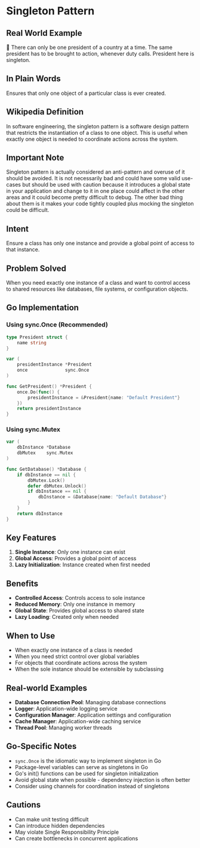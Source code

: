 # Singleton Pattern

## Real World Example
💍 There can only be one president of a country at a time. The same president has to be brought to action, whenever duty calls. President here is singleton.

## In Plain Words
Ensures that only one object of a particular class is ever created.

## Wikipedia Definition
In software engineering, the singleton pattern is a software design pattern that restricts the instantiation of a class to one object. This is useful when exactly one object is needed to coordinate actions across the system.

## Important Note
Singleton pattern is actually considered an anti-pattern and overuse of it should be avoided. It is not necessarily bad and could have some valid use-cases but should be used with caution because it introduces a global state in your application and change to it in one place could affect in the other areas and it could become pretty difficult to debug. The other bad thing about them is it makes your code tightly coupled plus mocking the singleton could be difficult.

## Intent
Ensure a class has only one instance and provide a global point of access to that instance.

## Problem Solved
When you need exactly one instance of a class and want to control access to shared resources like databases, file systems, or configuration objects.

## Go Implementation

### Using sync.Once (Recommended)
```go
type President struct {
    name string
}

var (
    presidentInstance *President
    once              sync.Once
)

func GetPresident() *President {
    once.Do(func() {
        presidentInstance = &President{name: "Default President"}
    })
    return presidentInstance
}
```

### Using sync.Mutex
```go
var (
    dbInstance *Database
    dbMutex    sync.Mutex
)

func GetDatabase() *Database {
    if dbInstance == nil {
        dbMutex.Lock()
        defer dbMutex.Unlock()
        if dbInstance == nil {
            dbInstance = &Database{name: "Default Database"}
        }
    }
    return dbInstance
}
```

## Key Features

1. **Single Instance**: Only one instance can exist
2. **Global Access**: Provides a global point of access
3. **Lazy Initialization**: Instance created when first needed

## Benefits

- **Controlled Access**: Controls access to sole instance
- **Reduced Memory**: Only one instance in memory
- **Global State**: Provides global access to shared state
- **Lazy Loading**: Created only when needed

## When to Use

- When exactly one instance of a class is needed
- When you need strict control over global variables
- For objects that coordinate actions across the system
- When the sole instance should be extensible by subclassing

## Real-world Examples

- **Database Connection Pool**: Managing database connections
- **Logger**: Application-wide logging service
- **Configuration Manager**: Application settings and configuration
- **Cache Manager**: Application-wide caching service
- **Thread Pool**: Managing worker threads

## Go-Specific Notes

- `sync.Once` is the idiomatic way to implement singleton in Go
- Package-level variables can serve as singletons in Go
- Go's init() functions can be used for singleton initialization
- Avoid global state when possible - dependency injection is often better
- Consider using channels for coordination instead of singletons

## Cautions

- Can make unit testing difficult
- Can introduce hidden dependencies
- May violate Single Responsibility Principle
- Can create bottlenecks in concurrent applications
